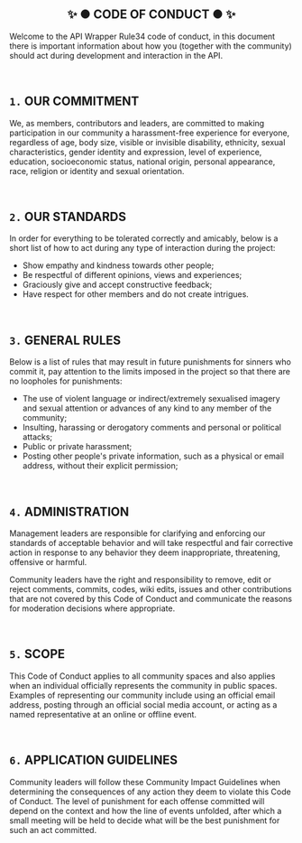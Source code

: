 ﻿<br/>
<h2 align="center">✨ ● CODE OF CONDUCT ● ✨</h2>

Welcome to the API Wrapper Rule34 code of conduct, in this document there is important information about how you (together with the community) should act during development and interaction in the API.

<br/>

## `1.` OUR COMMITMENT
We, as members, contributors and leaders, are committed to making participation in our community a harassment-free experience for everyone, regardless of age, body size, visible or invisible disability, ethnicity, sexual characteristics, gender identity and expression, level of experience, education, socioeconomic status, national origin, personal appearance, race, religion or identity and sexual orientation.

</br>

## `2.` OUR STANDARDS
In order for everything to be tolerated correctly and amicably, below is a short list of how to act during any type of interaction during the project:

- Show empathy and kindness towards other people;
- Be respectful of different opinions, views and experiences;
- Graciously give and accept constructive feedback;
- Have respect for other members and do not create intrigues.

</br>

## `3.` GENERAL RULES
Below is a list of rules that may result in future punishments for sinners who commit it, pay attention to the limits imposed in the project so that there are no loopholes for punishments:

- The use of violent language or indirect/extremely sexualised imagery and sexual attention or advances of any kind to any member of the community;
- Insulting, harassing or derogatory comments and personal or political attacks;
- Public or private harassment;
- Posting other people's private information, such as a physical or email address, without their explicit permission;

</br>

## `4.` ADMINISTRATION
Management leaders are responsible for clarifying and enforcing our standards of acceptable behavior and will take respectful and fair corrective action in response to any behavior they deem inappropriate, threatening, offensive or harmful.

Community leaders have the right and responsibility to remove, edit or reject comments, commits, codes, wiki edits, issues and other contributions that are not covered by this Code of Conduct and communicate the reasons for moderation decisions where appropriate.

</br>

## `5.` SCOPE
This Code of Conduct applies to all community spaces and also applies when an individual officially represents the community in public spaces. Examples of representing our community include using an official email address, posting through an official social media account, or acting as a named representative at an online or offline event.

</br>

## `6.` APPLICATION GUIDELINES
Community leaders will follow these Community Impact Guidelines when determining the consequences of any action they deem to violate this Code of Conduct. The level of punishment for each offense committed will depend on the context and how the line of events unfolded, after which a small meeting will be held to decide what will be the best punishment for such an act committed.